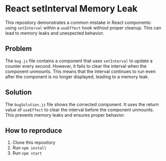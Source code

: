 # React setInterval Memory Leak

This repository demonstrates a common mistake in React components: using `setInterval` within a `useEffect` hook without proper cleanup. This can lead to memory leaks and unexpected behavior.

## Problem

The `bug.js` file contains a component that uses `setInterval` to update a counter every second. However, it fails to clear the interval when the component unmounts. This means that the interval continues to run even after the component is no longer displayed, leading to a memory leak.

## Solution

The `bugSolution.js` file shows the corrected component. It uses the return value of `useEffect` to clear the interval before the component unmounts. This prevents memory leaks and ensures proper behavior.

## How to reproduce

1. Clone this repository
2. Run `npm install`
3. Run `npm start`